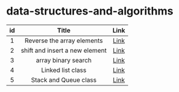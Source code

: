 # data-structures-and-algorithms
| id | Title | Link |
| :--------: | :--------: |:--------:|
| 1 | Reverse the array elements| [Link](https://github.com/issawiold/data-structures-and-algorithms/tree/main/array-reverse) |
| 2| shift and insert a new element | [Link](https://github.com/issawiold/data-structures-and-algorithms/tree/main/array-insert-shift) |
| 3| array binary search | [Link](https://github.com/issawiold/data-structures-and-algorithms/tree/main/array-binary-search) |
| 4| Linked list class | [Link](https://github.com/issawiold/data-structures-and-algorithms/tree/main/linked-list) |
| 5| Stack and Queue class | [Link](https://github.com/issawiold/data-structures-and-algorithms/tree/main/stack-and-queue) |

